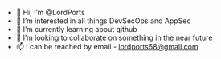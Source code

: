 - 👋 Hi, I’m @LordPorts
- 👀 I’m interested in all things DevSecOps and AppSec
- 🌱 I’m currently learning about github
- 💞️ I’m looking to collaborate on something in the near future
- 📫 I can be reached by email - lordports68@gmail.com

<!---
LordPorts/LordPorts is a ✨ special ✨ repository because its `README.md` (this file) appears on your GitHub profile.
You can click the Preview link to take a look at your changes.
--->
